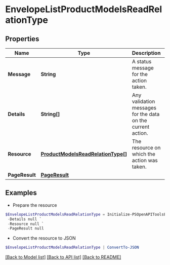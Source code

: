 # EnvelopeListProductModelsReadRelationType
## Properties

Name | Type | Description | Notes
------------ | ------------- | ------------- | -------------
**Message** | **String** | A status message for the action taken. | [optional] 
**Details** | **String[]** | Any validation messages for the data on the current action. | [optional] 
**Resource** | [**ProductModelsReadRelationType[]**](ProductModelsReadRelationType.md) | The resource on which the action was taken. | [optional] 
**PageResult** | [**PageResult**](PageResult.md) |  | [optional] 

## Examples

- Prepare the resource
```powershell
$EnvelopeListProductModelsReadRelationType = Initialize-PSOpenAPIToolsEnvelopeListProductModelsReadRelationType  -Message null `
 -Details null `
 -Resource null `
 -PageResult null
```

- Convert the resource to JSON
```powershell
$EnvelopeListProductModelsReadRelationType | ConvertTo-JSON
```

[[Back to Model list]](../README.md#documentation-for-models) [[Back to API list]](../README.md#documentation-for-api-endpoints) [[Back to README]](../README.md)

